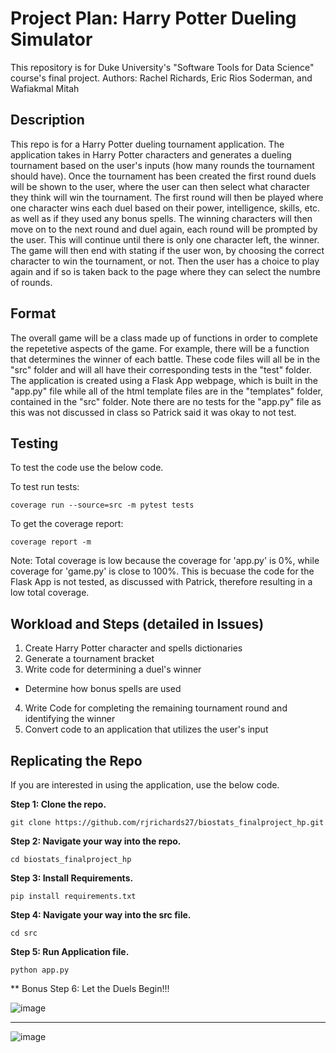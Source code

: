 # Project Plan: Harry Potter Dueling Simulator

This repository is for Duke University's "Software Tools for Data Science" course's final project. 
Authors: Rachel Richards, Eric Rios Soderman, and Wafiakmal Mitah

## Description
This repo is for a Harry Potter dueling tournament application. The application takes in Harry Potter characters and generates a dueling tournament based on the user's inputs (how many rounds the tournament should have). Once the tournament has been created the first round duels will be shown to the user, where the user can then select what character they think will win the tournament. The first round will then be played where one character wins each duel based on their power, intelligence, skills, etc. as well as if they used any bonus spells. The winning characters will then move on to the next round and duel again, each round will be prompted by the user. This will continue until there is only one character left, the winner. The game will then end with stating if the user won, by choosing the correct character to win the tournament, or not. Then the user has a choice to play again and if so is taken back to the page where they can select the numbre of rounds.

## Format
The overall game will be a class made up of functions in order to complete the repetetive aspects of the game. For example, there will be a function that determines the winner of each battle. These code files will all be in the "src" folder and will all have their corresponding tests in the "test" folder. The application is created using a Flask App webpage, which is built in the "app.py" file while all of the html template files are in the "templates" folder, contained in the "src" folder. Note there are no tests for the "app.py" file as this was not discussed in class so Patrick said it was okay to not test.

## Testing
To test the code use the below code.

To test run tests:
```
coverage run --source=src -m pytest tests
```
To get the coverage report:
```
coverage report -m
```
Note: Total coverage is low because the coverage for 'app.py' is 0%, while coverage for 'game.py' is close to 100%. This is becuase the code for the Flask App is not tested, as discussed with Patrick, therefore resulting in a low total coverage.


## Workload and Steps (detailed in Issues)
1. Create Harry Potter character and spells dictionaries
2. Generate a tournament bracket
3. Write code for determining a duel's winner
  * Determine how bonus spells are used
4. Write Code for completing the remaining tournament round and identifying the winner
5. Convert code to an application that utilizes the user's input


## Replicating the Repo

If you are interested in using the application, use the below code.

**Step 1: Clone the repo.**

```
git clone https://github.com/rjrichards27/biostats_finalproject_hp.git
```

**Step 2: Navigate your way into the repo.**

```
cd biostats_finalproject_hp
```

**Step 3: Install Requirements.**

```
pip install requirements.txt
```

**Step 4: Navigate your way into the src file.**

```
cd src
```

**Step 5: Run Application file.**

```
python app.py
```

** Bonus Step 6: Let the Duels Begin!!!

![image](https://user-images.githubusercontent.com/70504872/235370213-f4c202ae-eb22-446f-9015-db6c00dd6d45.png)

---

![image](https://user-images.githubusercontent.com/70504872/235370236-78faad2e-872c-4bd2-a6c9-9436ec59d945.png)

